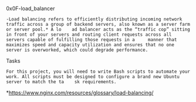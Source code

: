 0x0F-load_balancer


	-Load balancing refers to efficiently distributing incoming network traffic across a group of backend servers, also known as a server farm or server pool.* A lo	ad balancer acts as the “traffic cop” sitting in front of your servers and routing client requests across all servers capable of fulfilling those requests in a 	manner that maximizes speed and capacity utilization and ensures that no one server is overworked, which could degrade performance.

Tasks

	For this project, you will need to write Bash scripts to automate your work. All scripts must be designed to configure a brand new Ubuntu server to match the ta	sk requirements.



























*https://www.nginx.com/resources/glossary/load-balancing/
